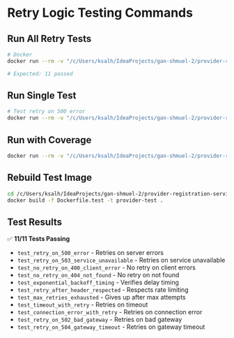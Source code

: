 # Retry Logic Testing Commands

## Run All Retry Tests

```bash
# Docker
docker run --rm -v "/c/Users/ksalh/IdeaProjects/gan-shmuel-2/provider-registration-service:/app" provider-test pytest tests/test_billing_retry.py -v

# Expected: 11 passed
```

## Run Single Test

```bash
# Test retry on 500 error
docker run --rm -v "/c/Users/ksalh/IdeaProjects/gan-shmuel-2/provider-registration-service:/app" provider-test pytest tests/test_billing_retry.py::TestBillingServiceRetry::test_retry_on_500_error -v
```

## Run with Coverage

```bash
docker run --rm -v "/c/Users/ksalh/IdeaProjects/gan-shmuel-2/provider-registration-service:/app" provider-test pytest tests/test_billing_retry.py --cov=src/services/billing_client --cov-report=html
```

## Rebuild Test Image

```bash
cd /c/Users/ksalh/IdeaProjects/gan-shmuel-2/provider-registration-service
docker build -f Dockerfile.test -t provider-test .
```

## Test Results

✅ **11/11 Tests Passing**

- `test_retry_on_500_error` - Retries on server errors
- `test_retry_on_503_service_unavailable` - Retries on service unavailable
- `test_no_retry_on_400_client_error` - No retry on client errors
- `test_no_retry_on_404_not_found` - No retry on not found
- `test_exponential_backoff_timing` - Verifies delay timing
- `test_retry_after_header_respected` - Respects rate limiting
- `test_max_retries_exhausted` - Gives up after max attempts
- `test_timeout_with_retry` - Retries on timeout
- `test_connection_error_with_retry` - Retries on connection error
- `test_retry_on_502_bad_gateway` - Retries on bad gateway
- `test_retry_on_504_gateway_timeout` - Retries on gateway timeout

